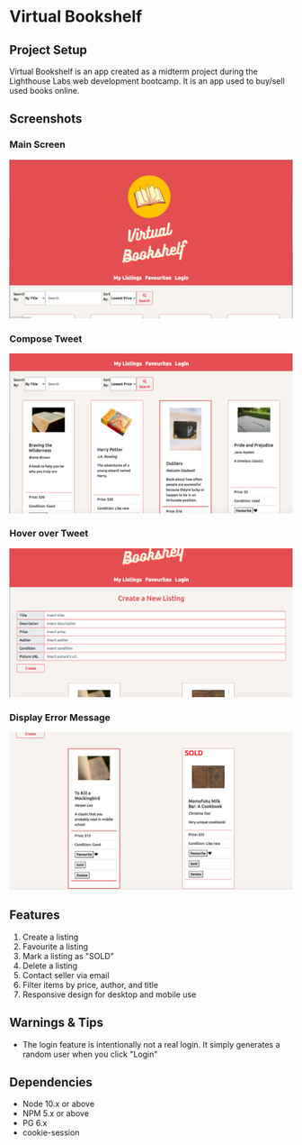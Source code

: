 Virtual Bookshelf
=========

## Project Setup

Virtual Bookshelf is an app created as a midterm project during the Lighthouse Labs web development bootcamp. It is an app used to buy/sell used books online.

## Screenshots
 
 ### Main Screen
!["Screenshot of tweeter main"](https://github.com/loloffs/Virtual-Bookshelf/blob/master/public/images/Main%20page.png?raw=true)

### Compose Tweet
!["Screenshot of tweeter main"](https://github.com/loloffs/Virtual-Bookshelf/blob/master/public/images/Listings.png?raw=true)

### Hover over Tweet
!["Screenshot of tweeter main"](https://github.com/loloffs/Virtual-Bookshelf/blob/master/public/images/create%20listing.png?raw=true)

### Display Error Message
!["Screenshot of tweeter main"](https://github.com/loloffs/Virtual-Bookshelf/blob/master/public/images/sold.png?raw=true)


## Features

1. Create a listing
2. Favourite a listing
3. Mark a listing as "SOLD"
4. Delete a listing
5. Contact seller via email
6. Filter items by price, author, and title
7. Responsive design for desktop and mobile use

## Warnings & Tips

- The login feature is intentionally not a real login. It simply generates a random user when you click "Login"


## Dependencies

- Node 10.x or above
- NPM 5.x or above
- PG 6.x
- cookie-session

